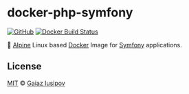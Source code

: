 # docker-php-symfony

[![GitHub](https://img.shields.io/github/license/gaiaz-iusipov/docker-php-symfony.svg)](https://github.com/gaiaz-iusipov/docker-php-symfony#license)
[![Docker Build Status](https://img.shields.io/docker/build/gaiaz/php-symfony.svg)](https://hub.docker.com/r/gaiaz/php-symfony/)

:whale: [Alpine](https://alpinelinux.org/) Linux based [Docker](https://www.docker.com/) Image for [Symfony](https://symfony.com/) applications.

## License

[MIT](http://opensource.org/licenses/MIT) © [Gaiaz Iusipov](https://github.com/gaiaz-iusipov)
